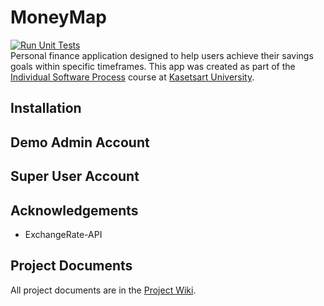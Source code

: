 # MoneyMap
[![Run Unit Tests](../../actions/workflows/unit-tests.yml/badge.svg)](../../actions/workflows/unit-tests.yml)  
Personal finance application designed to help users achieve their savings goals within specific timeframes.
This app was created as part of the [Individual Software Process](
https://cpske.github.io/ISP) course at [Kasetsart University](https://www.ku.ac.th).

## Installation

## Demo Admin Account

## Super User Account

## Acknowledgements
  * ExchangeRate-API
    
## Project Documents
All project documents are in the [Project Wiki](../../wiki/Home).
